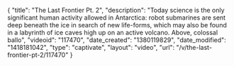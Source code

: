 {
    "title": "The Last Frontier Pt. 2",
    "description": "Today science is the only significant human activity allowed in Antarctica: robot submarines are sent deep beneath the ice in search of new life-forms, which may also be found in a labyrinth of ice caves high up on an active volcano. Above, colossal ballo",
    "videoid": "117470",
    "date_created": "1380119829",
    "date_modified": "1418181042",
    "type": "captivate",
    "layout": "video",
    "url": "\/v\/the-last-frontier-pt-2\/117470"
}